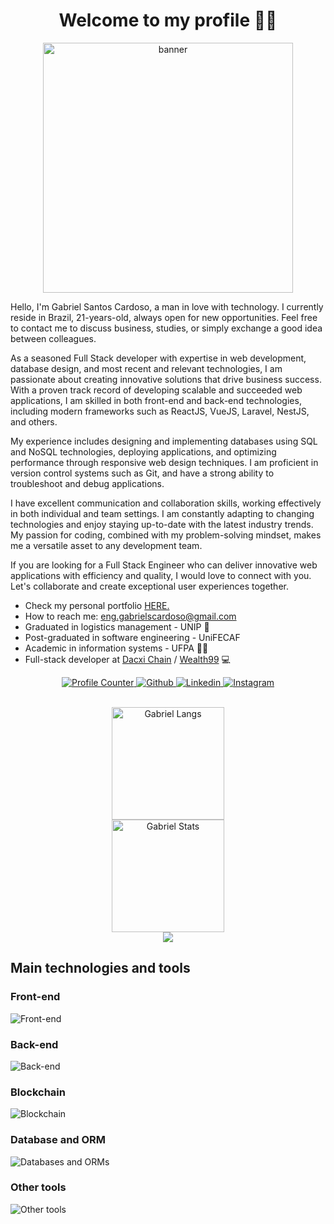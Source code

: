 <h1 align="center">Welcome to my profile 🙋‍♂️</h1>

<div align="center">
  <img src="https://raw.githubusercontent.com/MicaelliMedeiros/micaellimedeiros/master/image/computer-illustration.png" min-width="400px" max-width="400px" width="400px" align="center" alt="banner">

  <div align="left">
  <p>
    Hello, I'm Gabriel Santos Cardoso, a man in love with technology. I currently reside in Brazil, 21-years-old, always open for new opportunities. Feel free to contact me to discuss business, studies, or simply exchange a good idea between colleagues.
  </p>

  <p>
    As a seasoned Full Stack developer with expertise in web development, database design, and most recent and relevant technologies, I am passionate about creating innovative solutions that drive business success. With a proven track record of developing scalable and succeeded web applications, I am skilled in both front-end and back-end technologies, including modern frameworks such as ReactJS, VueJS, Laravel, NestJS, and others.
  </p>

  <p>
    My experience includes designing and implementing databases using SQL and NoSQL technologies, deploying applications, and optimizing performance through responsive web design techniques. I am proficient in version control systems such as Git, and have a strong ability to troubleshoot and debug applications.
  </p>

  <p>
    I have excellent communication and collaboration skills, working effectively in both individual and team settings. I am constantly adapting to changing technologies and enjoy staying up-to-date with the latest industry trends. My passion for coding, combined with my problem-solving mindset, makes me a versatile asset to any development team.
  </p>

  <p>
    If you are looking for a Full Stack Engineer who can deliver innovative web applications with efficiency and quality, I would love to connect with you. Let's collaborate and create exceptional user experiences together.
  </p>

  <ul>
    <li>
      Check my personal portfolio <a href="https://eng-gabrielscardoso.github.io/" target="_blank">HERE.</a>
    </li>
    <li>
      How to reach me: <a href="mailto:eng-gabrielscardoso@gmail.com">eng.gabrielscardoso@gmail.com</a>
    </li>
    <li>
      Graduated in logistics management - UNIP 🚚
    </li>
    <li>
      Post-graduated in software engineering - UniFECAF
    </li>
    <li>
      Academic in information systems - UFPA 👨‍💻
    </li>
    <li>
      Full-stack developer at <a href="https://www.dacxichain.com/" target="_blank">Dacxi Chain</a> / <a href="https://www.wealth99.com/" target="_blank">Wealth99</a> 💻
    </li>
  </ul>

  <p align="center">
    <a href="#">
      <img 
        src="https://komarev.com/ghpvc/?username=eng-gabrielscardoso&color=blueviolet&style=for-the-badge"
        alt="Profile Counter"
        title="Profile Counter"
      >
    </a>
    <a 
      href="https://github.com/eng-gabrielscardoso"
      target="_blank"
    >
      <img 
        src="https://img.shields.io/badge/GitHub-100000?style=for-the-badge&logo=github&logoColor=white"
        alt="Github"
        title="Github"
      >
    </a>
    <a href="https://www.linkedin.com/in/eng-gabrielscardoso/" target="_blank">
      <img
        src="https://img.shields.io/badge/LinkedIn-0077B5?style=for-the-badge&logo=linkedin&logoColor=white"
        alt="Linkedin"
        title="LinkedIn"
      >
    </a>
    <a href="https://www.instagram.com/eng.gabrielscardoso" target="_blank">
      <img
        src="https://img.shields.io/badge/Instagram-E4405F?style=for-the-badge&logo=instagram&logoColor=white" 
        alt="Instagram"
        title="Instagram"
      >
    </a>
  </p>
  </div>
</div>

<br />

<div align="center">
  <img
    src="https://github-readme-stats.vercel.app/api/top-langs/?username=eng-gabrielscardoso&layout=compact&langs_count=8&theme=dracula"
    height="180em"
    title="Gabriel Langs"
  />
</div>

<div align="center">
  <img
    src="https://github-readme-stats.vercel.app/api?username=eng-gabrielscardoso&show_icons=true&theme=dracula&include_all_commits=true&count_private=true"
    height="180em"
    title="Gabriel Stats"
  />
</div>

<div align="center">
  <img src="https://github-readme-streak-stats.herokuapp.com?user=eng-gabrielscardoso&theme=dracula">
</div>

## Main technologies and tools

### Front-end

<img src="https://skills.thijs.gg/icons?i=html,css,js,ts,jquery,sass,tailwindcss,bootstrap,angular,react,next,vuejs,nuxtjs,svelte,astro,jest" alt="Front-end" />

### Back-end

<img src="https://skills.thijs.gg/icons?i=js,ts,nodejs,express,nestjs,php,laravel,java,maven,spring,python,django,elixir,golang,docker,aws,firebase,supabase" alt="Back-end" />

### Blockchain

<img src="https://skills.thijs.gg/icons?i=js,ts,golang,solidity,nodejs,linux" alt="Blockchain" />
</div>

### Database and ORM

<img src="https://skills.thijs.gg/icons?i=mysql,postgresql,sqlite,mongodb,redis" alt="Databases and ORMs" />
</div>

### Other tools

<img src="https://skills.thijs.gg/icons?i=linux,vscode,postman,bash,python,r,c,git,github,gitlab,figma,gulp,webpack,vite" alt="Other tools" />
